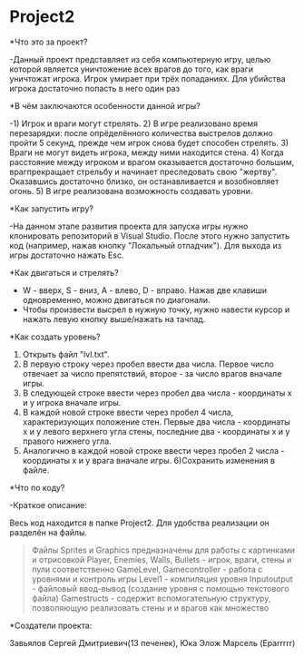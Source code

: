 # Project2

*Что это за проект?

-Данный проект представляет из себя компьютерную игру, целью которой является уничтожение всех врагов до того, как враги уничтожат игрока. Игрок умирает при трёх попаданиях. Для убийства игрока достаточно попасть в него один раз

*В чём заключаются особенности данной игры?

-1) Игрок и враги могут стрелять. 2) В игре реализовано время перезарядки: после опрёделённого количества выстрелов должно пройти 5 секунд, прежде чем игрок снова будет способен стрелять. 3) Враги не могут видеть игрока, между ними находится стена. 4) Когда расстояние между игроком и врагом оказывается достаточно большим, врагпрекращает стрельбу и начинает преследовать свою "жертву". Оказавшись достаточно близко, он останавливается и возобновляет огонь. 5) В игре реализована возможность создавать уровни.

*Как запустить игру?

-На данном этапе развития проекта для запуска игры нужно клонировать репозиторий в Visual Studio. После этого нужно запустить код (например, нажав кнопку "Локальный отладчик").
Для выхода из игры достаточно нажать Esc.

*Как двигаться и стрелять?

- W - вверх, S - вниз, A - влево, D - вправо. Нажав две клавиши одновременно, можно двигаться по диагонали.
- Чтобы произвести высрел в нужную точку, нужно навести курсор и нажать левую кнопку выше/нажать на тачпад.

*Как создать уровень?

1) Открыть файл "lvl.txt".
2) В первую строку через пробел ввести два числа. Первое число отвечает за число препятствий, второе - за число врагов вначале игры.
3) В следующей строке ввести через пробел два числа - координаты x и y игрока вначале игры.
4) В каждой новой строке ввести через пробел 4 числа, характеризующих положение стен. Первые два числа - координаты x и y левого верхнего угла стены, последние два - координаты x и y правого нижнего угла.
5) Аналогично в каждой новой строке ввести через пробел 2 числа - координаты x и y врага вначале игры.
6)Сохранить изменения в файле.

*Что по коду?

-Краткое описание:

Весь код находится в папке Project2. Для удобства реализации он разделён на файлы.
>Файлы Sprites и Graphics предназначены для работы с картинками и отрисовкой
>Player, Enemies, Walls, Bullets - игрок, враги, стены и пули соответственно
>GameLevel, Gamecontroller - работа с уровнями и контроль игры
>Level1 - компиляция уровня
>Inputoutput - файловый ввод-вывод (создание уровня с помощью текстового файла)
>Gamestructs - содержит вспомогательную структуру, позволяющую реализовать стены и и врагов как множество



*Создатели проекта:

Завьялов Сергей Дмитриевич(13 печенек), Юка Элож Марсель (Eparrrrr)
